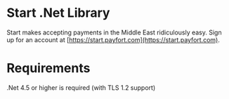 # Start .Net Library

Start makes accepting payments in the Middle East ridiculously easy. Sign up for an account at [https://start.payfort.com](https://start.payfort.com).

# Requirements

.Net 4.5 or higher is required (with TLS 1.2 support)
